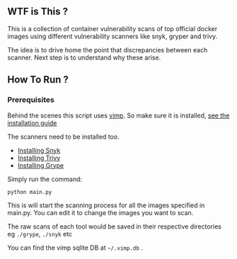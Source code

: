 ## WTF is This ?

This is a collection of container vulnerability scans of top official docker images using different vulnerability scanners like snyk, gryper and trivy.

The idea is to drive home the point that discrepancies between each scanner. Next step is to understand why these arise. 

## How To Run ? 

### Prerequisites

Behind the scenes this script uses [vimp](https://github.com/mchmarny/vimp). So make sure it is installed, [see the installation guide](https://github.com/mchmarny/vimp#installation)

The scanners need to be installed too.

- [Installing Snyk](https://docs.snyk.io/snyk-cli/install-or-update-the-snyk-cli)
- [Installing Trivy](https://github.com/aquasecurity/trivy#quick-start)
- [Installing Grype](https://github.com/anchore/grype#installation)

Simply run the command:

```
python main.py
```

This is will start the scanning process for all the images specified in main.py. You can edit it to change the images you want to scan.

The raw scans of each tool would be saved in their respective directories eg `./grype`, `./snyk` etc

You can find the vimp sqlite DB at `~/.vimp.db` . 